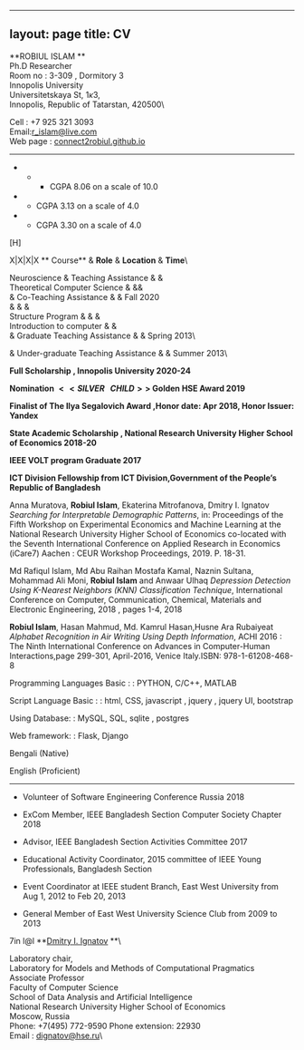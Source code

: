 





---
layout: page
title: CV
---




**ROBIUL ISLAM **\
Ph.D Researcher\
Room no : 3-309 , Dormitory 3\
Innopolis University\
Universitetskaya St, 1$\kappa$3,\
Innopolis, Republic of Tatarstan, 420500\

Cell : +7 925 321 3093\
Email:<r_islam@live.com>\
Web page : [connect2robiul.github.io](connect2robiul.github.io)

-   -   -   -   -   

-   -   -   CGPA 8.06 on a scale of 10.0

-   -   CGPA 3.13 on a scale of 4.0

-   -   CGPA 3.30 on a scale of 4.0

[H]

<span>X|X|X|X</span> ** Course** & **Role** & **Location** & **Time**\

Neuroscience & <span>Teaching Assistance</span> & &\
 Theoretical Computer Science & &&\
 & Co-Teaching Assistance & & Fall 2020\
 & & &\
 Structure Program & & &\
 Introduction to computer & &\
 & Graduate Teaching Assistance & & Spring 2013\

& Under-graduate Teaching Assistance & & Summer 2013\

**Full Scholarship , Innopolis University 2020-24**

**Nomination $<<SILVER \: \: \:  CHILD>>$ Golden HSE Award 2019**

**Finalist of The Ilya Segalovich Award ,Honor date: Apr 2018, Honor
Issuer: Yandex**

**State Academic Scholarship , National Research University Higher
School of Economics 2018-20**

**IEEE VOLT program Graduate 2017**

**ICT Division Fellowship from ICT Division,Government of the People’s
Republic of Bangladesh**

Anna Muratova, **Robiul Islam**, Ekaterina Mitrofanova, Dmitry I.
Ignatov *Searching for Interpretable Demographic Patterns*, in:
Proceedings of the Fifth Workshop on Experimental Economics and Machine
Learning at the National Research University Higher School of Economics
co-located with the Seventh International Conference on Applied Research
in Economics (iCare7) Aachen : CEUR Workshop Proceedings, 2019. P.
18-31.

Md Rafiqul Islam, Md Abu Raihan Mostafa Kamal, Naznin Sultana, Mohammad
Ali Moni, **Robiul Islam** and Anwaar Ulhaq *Depression Detection Using
K-Nearest Neighbors (KNN) Classification Technique*, International
Conference on Computer, Communication, Chemical, Materials and
Electronic Engineering, 2018 , pages 1-4, 2018

**Robiul Islam**, Hasan Mahmud, Md. Kamrul Hasan,Husne Ara Rubaiyeat
*Alphabet Recognition in Air Writing Using Depth Information*, ACHI 2016
: The Ninth International Conference on Advances in Computer-Human
Interactions,page 299-301, April-2016, Venice Italy.ISBN:
978-1-61208-468-8

Programming Languages Basic :
:   PYTHON, C/C++, MATLAB

Script Language Basic :
:   html, CSS, javascript , jquery , jquery UI, bootstrap

Using Database:
:   MySQL, SQL, sqlite , postgres

Web framework:
:   Flask, Django

<span>Bengali (Native)</span>

<span>English (Proficient)</span>

-   -   -   -   

-   <span>Volunteer of Software Engineering Conference Russia 2018
    </span>

-   <span>ExCom Member, IEEE Bangladesh Section Computer Society Chapter
    2018 </span>

-   <span>Advisor, IEEE Bangladesh Section Activities Committee
    2017</span>

-   <span>Educational Activity Coordinator, 2015 committee of IEEE Young
    Professionals, Bangladesh Section</span>

-   <span>Event Coordinator at IEEE student Branch, East West University
    from Aug 1, 2012 to Feb 20, 2013 </span>

-   <span>General Member of East West University Science Club from 2009
    to 2013</span>

<span>7in</span> <span>l@l</span> **[Dmitry I.
Ignatov](https://www.hse.ru/en/staff/dima) **\

Laboratory chair,\
Laboratory for Models and Methods of Computational Pragmatics\
Associate Professor\
Faculty of Computer Science\
School of Data Analysis and Artificial Intelligence\
National Research University Higher School of Economics\
Moscow, Russia\
Phone: +7(495) 772-9590 Phone extension: 22930\
Email : dignatov@hse.ru\

